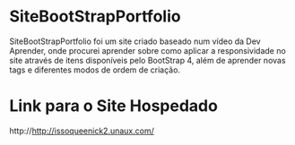 # SiteBootStrapPortfolio
SiteBootStrapPortfolio foi um site criado baseado num vídeo da Dev Aprender, onde procurei aprender sobre como aplicar a responsividade no site através de itens disponíveis pelo BootStrap 4, além de aprender novas tags e diferentes modos de ordem de criação.
# Link para o Site Hospedado
http://http://issoqueenick2.unaux.com/
